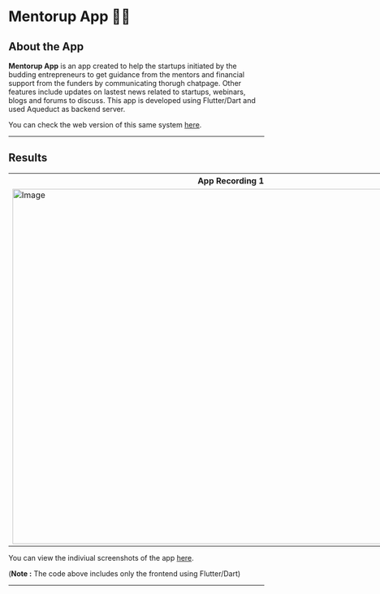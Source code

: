 # Mentorup App 👨‍🏫 

## <a name="system">About the App</a>

**Mentorup App** is an app created to help the startups initiated by the budding entrepreneurs to get guidance from the mentors and financial support from the funders by communicating thorugh chatpage. Other features include updates on lastest news related to startups, webinars, blogs and forums to discuss. This app is developed using Flutter/Dart and used Aqueduct as backend server.

You can check the web version of this same system [here](https://github.com/ekta18/Startup-Mentoring-Website).

---

## <a name="Results">Results</a>

<table style="width:1720px; border: black; margin: 0px auto;" class="skinny" cellspacing="0" cellpadding="0">
    <tr>
        <th>App Recording 1</th>
        <th>App Recording 2</th>
    </tr> 
    <tr>
        <td>
            <img src="assets/gifs/App_Recording_1.gif" alt="Image" width="860" height="700">
        </td>
        <td>
            <img src="assets/gifs/App_Recording_2.gif" alt="Image" width="860" height="700">
        </td>
    </tr> 
</table>

You can view the indiviual screenshots of the app [here](https://github.com/ekta18/Mentorup/tree/main/assets/results).


(**Note :** The code above includes only the frontend using Flutter/Dart)

---